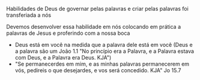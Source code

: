 
Habilidades de Deus de governar pelas palavras e criar pelas palavras foi transferiada a nós 

Devemos desenvolver essa habilidade em nós colocando em prática a palavras de Jesus e proferindo com a nossa boca


-  Deus está em você na medida que a palavra dele está em você (Deus e a palavra são um João 1.1 "No princípio era a Palavra, e a Palavra estava com Deus, e a Palavra era Deus. KJA")
- "Se permanecerdes em mim, e as minhas palavras permanecerem em vós, pedireis o que desejardes, e vos será concedido. KJA" Jo 15.7
